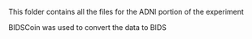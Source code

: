This folder contains all the files for the ADNI portion of the experiment

BIDSCoin was used to convert the data to BIDS
